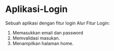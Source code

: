 # Aplikasi-Login
Sebuah aplikasi dengan fitur login
Alur Fitur Login:

1. Memasukkan email dan password
2. Memvalidasi masukan.
3. Menampilkan halaman home.
